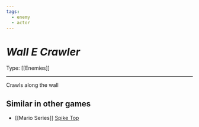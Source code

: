 ```yaml
---
tags:
  - enemy
  - actor
---
```

# _Wall E Crawler_

Type: [[Enemies]]

----


Crawls along the wall

## Similar in other games
* [[Mario Series]] [Spike Top](https://www.mariowiki.com/Spike_Top)